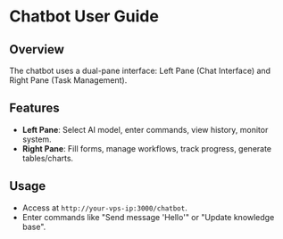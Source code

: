 # Chatbot User Guide

## Overview

The chatbot uses a dual-pane interface: Left Pane (Chat Interface) and Right Pane (Task Management).

## Features

- **Left Pane**: Select AI model, enter commands, view history, monitor system.
- **Right Pane**: Fill forms, manage workflows, track progress, generate tables/charts.

## Usage

- Access at `http://your-vps-ip:3000/chatbot`.
- Enter commands like "Send message 'Hello'" or "Update knowledge base".
